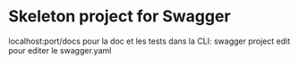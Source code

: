 # Skeleton project for Swagger

localhost:port/docs pour la doc et les tests
dans la CLI: swagger project edit pour editer le swagger.yaml